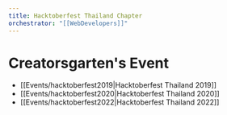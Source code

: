 ```yaml
---
title: Hacktoberfest Thailand Chapter
orchestrator: "[[WebDevelopers]]"
---
```

# Creatorsgarten's Event
- [[Events/hacktoberfest2019|Hacktoberfest Thailand 2019]]
- [[Events/hacktoberfest2020|Hacktoberfest Thailand 2020]]
- [[Events/hacktoberfest2022|Hacktoberfest Thailand 2022]]